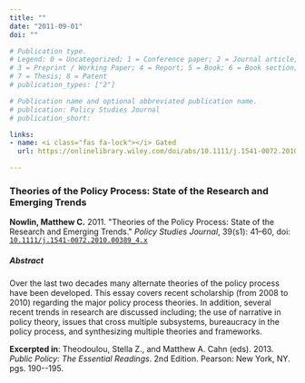 ```yaml
---
title: ""
date: "2011-09-01"
doi: ""

# Publication type.
# Legend: 0 = Uncategorized; 1 = Conference paper; 2 = Journal article;
# 3 = Preprint / Working Paper; 4 = Report; 5 = Book; 6 = Book section;
# 7 = Thesis; 8 = Patent
# publication_types: ["2"]

# Publication name and optional abbreviated publication name.
# publication: Policy Studies Journal  
# publication_short: 

links:
- name: <i class="fas fa-lock"></i> Gated
  url: https://onlinelibrary.wiley.com/doi/abs/10.1111/j.1541-0072.2010.00389_4.x

---
```


### Theories of the Policy Process: State of the Research and Emerging Trends

**Nowlin, Matthew C.** 2011. "Theories of the Policy Process: State of the Research and Emerging Trends." _Policy Studies Journal_, 39(s1): 41–60, doi: <a href="https://onlinelibrary.wiley.com/doi/abs/10.1111/j.1541-0072.2010.00389_4.x" itemprop="url">`10.1111/j.1541-0072.2010.00389_4.x`</span></a> 

##### Abstract 
Over the last two decades many alternate theories of the policy process have been developed. This essay covers recent scholarship (from 2008 to 2010) regarding the major policy process theories. In addition, several recent trends in research are discussed including; the use of narrative in policy theory, issues that cross multiple subsystems, bureaucracy in the policy process, and synthesizing multiple theories and frameworks.

**Excerpted in**: <i class="fas fa-book"></i> Theodoulou, Stella Z., and Matthew A. Cahn (eds). 2013. _Public Policy: The Essential Readings_. 2nd Edition. Pearson: New York, NY. pgs. 190--195. 
